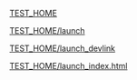 [TEST_HOME](https://avoid5141.github.io)

[TEST_HOME/launch](https://avoid5141.github.io/launch)

[TEST_HOME/launch_devlink](https://avoid5141.github.io/launch?link=http%3A%2F%2Fdevedu.kyowonsmartplan.co.kr%2FProduct%2FProductDetail%3FproductId%3DA00041)

[TEST_HOME/launch_index.html](https://avoid5141.github.io?link=http%3A%2F%2Fdevedu.kyowonsmartplan.co.kr%2FProduct%2FProductDetail%3FproductId%3DA00041)

